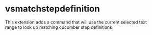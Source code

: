 # vsmatchstepdefinition

This extension adds a command that will use the current selected text
range to look up matching cucumber step definitions
